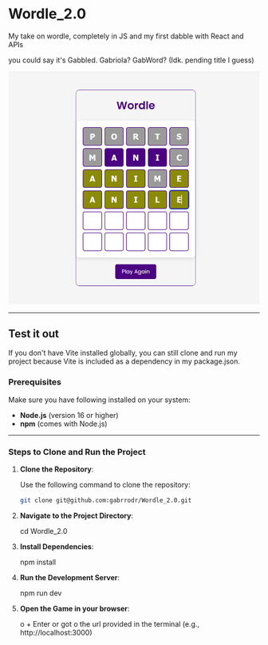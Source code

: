 # Wordle_2.0
My take on wordle, completely in JS and my first dabble with React and APIs

you could say it's Gabbled. Gabriola? GabWord?
(Idk. pending title I guess)

![Alt text](wordle.png "My Wordle")

---

## Test it out

If you don't have Vite installed globally, you can still clone and run my project because Vite is included as a dependency in my package.json.

### Prerequisites

Make sure you have following installed on your system:
- **Node.js** (version 16 or higher)
- **npm** (comes with Node.js)

---

### Steps to Clone and Run the Project

1. **Clone the Repository**:

   Use the following command to clone the repository:
   ```bash
   git clone git@github.com:gabrrodr/Wordle_2.0.git

2. **Navigate to the Project Directory**:

    cd Wordle_2.0

3. **Install Dependencies**:

    npm install

4. **Run the Development Server**:

    npm run dev

5. **Open the Game in your browser**:

    o + Enter
    or
    got o the url provided in the terminal (e.g., http://localhost:3000)

